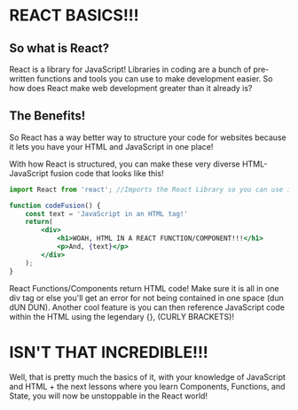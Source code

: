 # REACT BASICS!!!
## So what is React?
React is a library for JavaScript! Libraries in coding are a bunch of pre-written functions and tools you can use to make development easier. So how does React make web development greater than it already is?

## The Benefits!
So React has a way better way to structure your code for websites because it lets you have your HTML and JavaScript in one place!

With how React is structured, you can make these very diverse HTML-JavaScript fusion code that looks like this!

```jsx
import React from 'react'; //Imports the React Library so you can use it

function codeFusion() {
    const text = 'JavaScript in an HTML tag!'
    return(
        <div>
            <h1>WOAH, HTML IN A REACT FUNCTION/COMPONENT!!!</h1>
            <p>And, {text}</p>
        </div>
    );
}
```
React Functions/Components return HTML code! Make sure it is all in one div tag or else you'll get an error for not being contained in one space (dun dUN DUN). Another cool feature is you can then reference JavaScript code within the HTML using the legendary {}, (CURLY BRACKETS)!

# ISN'T THAT INCREDIBLE!!!
Well, that is pretty much the basics of it, with your knowledge of JavaScript and HTML + the next lessons where you learn Components, Functions, and State, you will now be unstoppable in the React world!